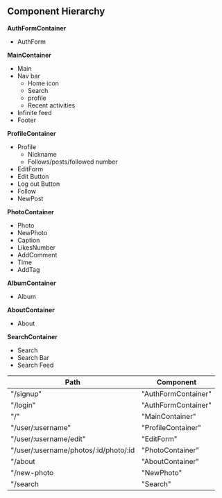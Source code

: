 ## Component Hierarchy

**AuthFormContainer**
  - AuthForm

**MainContainer**
  - Main
  - Nav bar
    - Home icon
    - Search
    - profile
    - Recent activities
  - Infinite feed
  - Footer

**ProfileContainer**
  - Profile
    - Nickname
    - Follows/posts/followed number
  - EditForm
  - Edit Button
  - Log out Button
  - Follow
  - NewPost

**PhotoContainer**
  - Photo
  - NewPhoto
  - Caption
  - LikesNumber
  - AddComment
  - Time
  - AddTag

**AlbumContainer**
  - Album

**AboutContainer**
  - About

**SearchContainer**
  - Search
  - Search Bar
  - Search Feed






|Path   | Component   |
|-------|-------------|
| "/signup" | "AuthFormContainer" |
| "/login" | "AuthFormContainer" |
| "/" | "MainContainer" |
| "/user/:username" | "ProfileContainer" |
| "/user/:username/edit" | "EditForm" |
| "/user/:username/photos/:id/photo/:id | "PhotoContainer" |
| "/about | "AboutContainer" |
| "/new-photo | "NewPhoto" |
| "/search | "Search" |

<!-- is  photo container gonna be the same in both main and profile? -->
